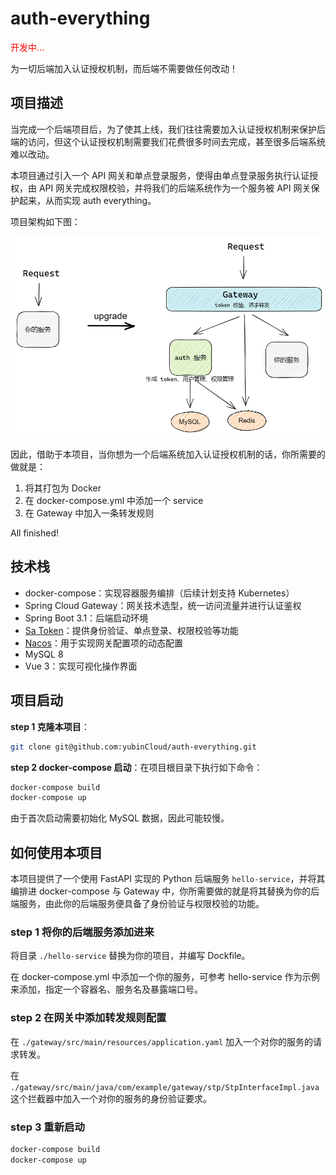 # auth-everything

<font color=red>开发中...</font>

为一切后端加入认证授权机制，而后端不需要做任何改动！

## 项目描述

当完成一个后端项目后，为了使其上线，我们往往需要加入认证授权机制来保护后端的访问，但这个认证授权机制需要我们花费很多时间去完成，甚至很多后端系统难以改动。

本项目通过引入一个 API 网关和单点登录服务，使得由单点登录服务执行认证授权，由 API 网关完成权限校验，并将我们的后端系统作为一个服务被 API 网关保护起来，从而实现 auth everything。

项目架构如下图：

<center><img src="./images/architecture.png" alt="architecture" style="zoom:90%;" /></center>

因此，借助于本项目，当你想为一个后端系统加入认证授权机制的话，你所需要的做就是：

1. 将其打包为 Docker
2. 在 docker-compose.yml 中添加一个 service
3. 在 Gateway 中加入一条转发规则

All finished!

## 技术栈

- docker-compose：实现容器服务编排（后续计划支持 Kubernetes）
- Spring Cloud Gateway：网关技术选型，统一访问流量并进行认证鉴权
- Spring Boot 3.1：后端启动环境
- [Sa Token](https://sa-token.dev33.cn/)：提供身份验证、单点登录、权限校验等功能
- [Nacos](https://nacos.io/)：用于实现网关配置项的动态配置
- MySQL 8
- Vue 3：实现可视化操作界面

## 项目启动

**step 1 克隆本项目**：

```sh
git clone git@github.com:yubinCloud/auth-everything.git
```

**step 2 docker-compose 启动**：在项目根目录下执行如下命令：

```sh
docker-compose build
docker-compose up
```

由于首次启动需要初始化 MySQL 数据，因此可能较慢。

## 如何使用本项目

本项目提供了一个使用 FastAPI 实现的 Python 后端服务 `hello-service`，并将其编排进 docker-compose 与 Gateway 中，你所需要做的就是将其替换为你的后端服务，由此你的后端服务便具备了身份验证与权限校验的功能。

### step 1 将你的后端服务添加进来

将目录 `./hello-service` 替换为你的项目，并编写 Dockfile。

在 docker-compose.yml 中添加一个你的服务，可参考 hello-service 作为示例来添加，指定一个容器名、服务名及暴露端口号。

### step 2 在网关中添加转发规则配置

在 `./gateway/src/main/resources/application.yaml` 加入一个对你的服务的请求转发。

在 `./gateway/src/main/java/com/example/gateway/stp/StpInterfaceImpl.java` 这个拦截器中加入一个对你的服务的身份验证要求。

### step 3 重新启动

```sh
docker-compose build
docker-compose up
```
